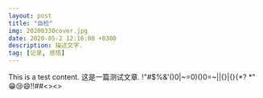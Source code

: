```yaml
---
layout: post
title: "自检"
img: 20200330cover.jpg
date: 2020-05-2 12:16:00 +0300
description: 描述文字.
tag: [记录, 感悟]
---
```


This is a test content.
这是一篇测试文章.
!"#$%&'()0|~=0)()0=~||{}|{}{*?
*"
😁😢😄!!##<><>
